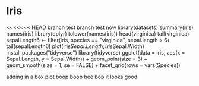 # Iris
<<<<<<< HEAD
branch test 
branch test now
library(datasets)
summary(iris)
names(iris)
library(dplyr)
tolower(names(iris))
head(virginica)
tail(virginica)
sepalLength6 <- filter(iris, species == "virginica", sepal.length > 6)
tail(sepalLength6)
plot(iris$Sepal.Length, iris$Sepal.Width)
install.packages("tidyverse")
library(tidyverse)
ggplot(data = iris, aes(x = Sepal.Length, y = Sepal.Width)) + 
  geom_point(size = 3) + 
  geom_smooth(size = 1, se = FALSE) + 
  facet_grid(rows = vars(Species))
  
  
adding in a box plot 
boop boop bee bop 
it looks good
